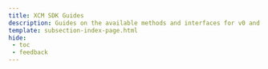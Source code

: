 ```yaml
---
title: XCM SDK Guides
description: Guides on the available methods and interfaces for v0 and v1 of the Moonbeam XCM SDK and how to use the XCM SDK to easily transfer cross chain assets.
template: subsection-index-page.html
hide: 
 - toc
 - feedback
---
```

